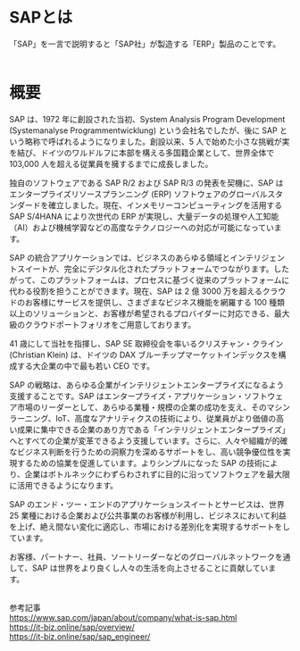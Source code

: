 # SAPとは
「SAP」を一言で説明すると「SAP社」が製造する「ERP」製品のことです。  
<br>

# 概要
SAP は、1972 年に創設された当初、System Analysis Program Development (Systemanalyse Programmentwicklung) という会社名でしたが、後に SAP という略称で呼ばれるようになりました。創設以来、5 人で始めた小さな挑戦が実を結び、ドイツのワルドルフに本部を構える多国籍企業として、世界全体で 103,000 人を超える従業員を擁するまでに成長しました。

独自のソフトウェアである SAP R/2 および SAP R/3 の発表を契機に、SAP はエンタープライズリソースプランニング (ERP) ソフトウェアのグローバルスタンダードを確立しました。現在、インメモリーコンピューティングを活用する SAP S/4HANA により次世代の ERP が実現し、大量データの処理や人工知能（AI）および機械学習などの高度なテクノロジーへの対応が可能になっています。

SAP の統合アプリケーションでは、ビジネスのあらゆる領域とインテリジェントスイートが、完全にデジタル化されたプラットフォームでつながります。したがって、このプラットフォームは、プロセスに基づく従来のプラットフォームに代わる役割を担うことができます。現在、SAP は 2 億 3000 万を超えるクラウドのお客様にサービスを提供し、さまざまなビジネス機能を網羅する 100 種類以上のソリューションと、お客様が希望されるプロバイダーに対応できる、最大級のクラウドポートフォリオをご用意しております。

41 歳にして当社を指揮し、SAP SE 取締役会を率いるクリスチャン・クライン (Christian Klein) は、ドイツの DAX ブルーチップマーケットインデックスを構成する大企業の中で最も若い CEO です。

SAP の戦略は、あらゆる企業がインテリジェントエンタープライズになるよう支援することです。SAP はエンタープライズ・アプリケーション・ソフトウェア市場のリーダーとして、あらゆる業種・規模の企業の成功を支え、そのマシンラーニング、IoT、高度なアナリティクスの技術により、従業員がより価値の高い成果に集中できる企業のあり方である「インテリジェントエンタープライズ」へとすべての企業が変革できるよう支援しています。さらに、人々や組織が的確なビジネス判断を行うための洞察力を深めるサポートをし、高い競争優位性を実現するための協業を促進しています。よりシンプルになった SAP の技術により、企業はボトルネックにわずらわされずに目的に沿ってソフトウェアを最大限に活用できるようになります。

SAP のエンド・ツー・エンドのアプリケーションスイートとサービスは、世界 25 業種における企業および公共事業のお客様が利用し、ビジネスにおいて利益を上げ、絶え間ない変化に適応し、市場における差別化を実現するサポートをしています。

お客様、パートナー、社員、ソートリーダーなどのグローバルネットワークを通して、SAP は世界をより良くし人々の生活を向上させることに貢献しています。  
<br>

参考記事  
https://www.sap.com/japan/about/company/what-is-sap.html  
https://it-biz.online/sap/overview/  
https://it-biz.online/sap/sap_engineer/
